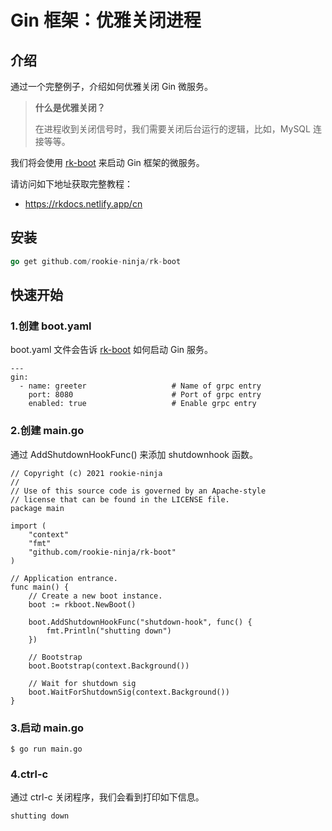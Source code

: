 # Gin 框架：优雅关闭进程

## 介绍
通过一个完整例子，介绍如何优雅关闭 Gin 微服务。

> **什么是优雅关闭？**
>
> 在进程收到关闭信号时，我们需要关闭后台运行的逻辑，比如，MySQL 连接等等。

我们将会使用 [rk-boot](https://github.com/rookie-ninja/rk-boot) 来启动 Gin 框架的微服务。

请访问如下地址获取完整教程：

- https://rkdocs.netlify.app/cn

## 安装
```go
go get github.com/rookie-ninja/rk-boot
```

## 快速开始
### 1.创建 boot.yaml
boot.yaml 文件会告诉 [rk-boot](https://github.com/rookie-ninja/rk-boot) 如何启动 Gin 服务。

```
---
gin:
  - name: greeter                   # Name of grpc entry
    port: 8080                      # Port of grpc entry
    enabled: true                   # Enable grpc entry
```

### 2.创建 main.go
通过 AddShutdownHookFunc() 来添加 shutdownhook 函数。

```
// Copyright (c) 2021 rookie-ninja
//
// Use of this source code is governed by an Apache-style
// license that can be found in the LICENSE file.
package main

import (
	"context"
	"fmt"
	"github.com/rookie-ninja/rk-boot"
)

// Application entrance.
func main() {
	// Create a new boot instance.
	boot := rkboot.NewBoot()

	boot.AddShutdownHookFunc("shutdown-hook", func() {
		fmt.Println("shutting down")
	})

	// Bootstrap
	boot.Bootstrap(context.Background())

	// Wait for shutdown sig
	boot.WaitForShutdownSig(context.Background())
}
```

### 3.启动 main.go
```
$ go run main.go
```

### 4.ctrl-c
通过 ctrl-c 关闭程序，我们会看到打印如下信息。

```
shutting down
```

